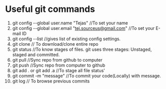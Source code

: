 # Useful git commands



1. git config --global user.name "Tejas" //To set your name
1. git config --global user.email "tej.sourceus@gmail.com" //To set your E-mail ID
1. git config --list //gives list of existing config settings.
1. git clone // To download/clone entire repo
1. git status //To know stages of files. git uses three stages: Unstaged, staged and committed.
1. git pull //Sync repo from github to computer
1. git push //Sync repo from computer to github
1. git add . or git add .a //To stage all file status'
1. git commit -m "message" //To commit your code(Locally) with message.
1. git log // To browse previous commits
